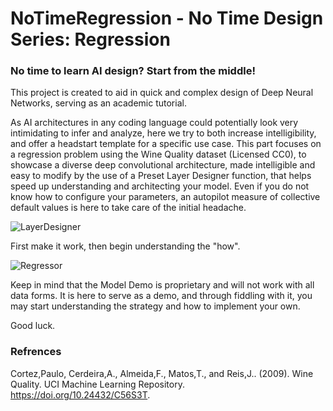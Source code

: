 # NoTimeRegression - No Time Design Series: Regression

### No time to learn AI design? Start from the middle!

This project is created to aid in quick and complex design of Deep Neural Networks, serving as an academic tutorial.

As AI architectures in any coding language could potentially look very intimidating to infer and analyze, here we try to both increase intelligibility, and offer a headstart template for a specific use case. This part focuses on a regression problem using the Wine Quality dataset (Licensed CC0), to showcase a diverse deep convolutional architecture, made intelligible and easy to modify by the use of a Preset Layer Designer function, that helps speed up understanding and architecting your model. Even if you do not know how to configure your parameters, an autopilot measure of collective default values is here to take care of the initial headache.

![LayerDesigner](https://github.com/TechChateau/NoTimeRegression/assets/154630035/72e1c7eb-fd47-44f3-b7f3-8e1d6f1f8fe4)

First make it work, then begin understanding the "how".

![Regressor](https://github.com/TechChateau/NoTimeRegression/assets/154630035/ccb449a0-d2f1-4141-9027-33e6b42e3f52)

Keep in mind that the Model Demo is proprietary and will not work with all data forms. It is here to serve as a demo, and through fiddling with it, you may start understanding the strategy and how to implement your own.

Good luck.

### Refrences
Cortez,Paulo, Cerdeira,A., Almeida,F., Matos,T., and Reis,J.. (2009). Wine Quality. UCI Machine Learning Repository. https://doi.org/10.24432/C56S3T.
